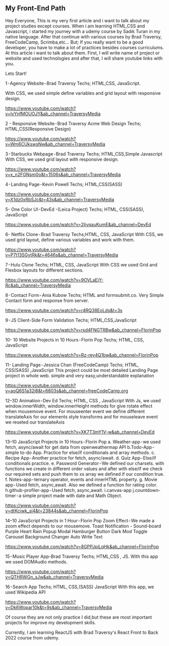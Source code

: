 ## My Front-End Path

Hey Everyone,
This is my very first article and i want to talk about my project studies except courses. When i am learning HTML,CSS and Javascript, i started my journey with a udemy course by Sadık Turan in my native language. After that continue with various courses by Brad Traversy, FreeCodeCamp, Scrimba,etc… But; If you really want to be a good developer, you have to make a lot of practices besides courses curriculums. At this article i want to talk about them.
First, I will write name of project or website and used technologies and after that, I will share youtube links with you.

Lets Start!

1 - Agency Website - Brad Traversy
Techs; HTML,CSS, JavaScript.

With CSS, we used simple define variables and grid layout with responsive design.

https://www.youtube.com/watch?v=lvYnfMOUOJY&ab_channel=TraversyMedia

2 - Responsive Website - Brad Traversy Acme Web Design
Techs; HTML,CSS(Responsive Design)

https://www.youtube.com/watch?v=Wm6CUkswsNw&ab_channel=TraversyMedia

3 - Starbucks Webpage - Brad Traversy
Techs; HTML,CSS,Simple Javascript
With CSS, we used grid layout with responsive design.

https://www.youtube.com/watch?v=x_n2FGNsm0o&t=1506s&ab_channel=TraversyMedia

4 - Landing Page - Kevin Powell
Techs; HTML,CSS(SASS)

https://www.youtube.com/watch?v=X1dz0xRbSJc&t=43s&ab_channel=TraversyMedia

5- One Color UI - DevEd -(Leica Project)
Techs; HTML, CSS(SASS), JavaScript

https://www.youtube.com/watch?v=2IjyqauKumE&ab_channel=DevEd

6- Netflix Clone - Brad Traversy
Techs;HTML, CSS, JavaScript
With CSS, we used grid layout, define various variables and work with them.

https://www.youtube.com/watch?v=P7t13SGytRk&t=4646s&ab_channel=TraversyMedia

7 - Hulu Clone
Techs; HTML, CSS, JavaScript
With CSS we used Grid and Flexbox layouts for different sections.

https://www.youtube.com/watch?v=9OVLaEjY-Rc&ab_channel=TraversyMedia

8 - Contact Form - Ania Kubow
Techs; HTML and formsubmit.co. Very Simple Contact form and response from server.

https://www.youtube.com/watch?v=r4RQ38EoLds&t=3s

9 - JS Client-Side Form Validation
Techs; HTML,CSS,JavaScript

https://www.youtube.com/watch?v=rsd4FNGTRBw&ab_channel=FlorinPop

10- 10 Website Projects in 10 Hours - Florin Pop
Techs; HTML, CSS, JavaScript

https://www.youtube.com/watch?v=Rz-rey4Q1bw&ab_channel=FlorinPop

11- Landing Page - Jessica Chan (FreeCodeCamp)
Techs; HTML, CSS(SASS) ,JavaScript
This project could be most detailed Landing Page project in whole web. simple and very easy,understandable explanation

https://www.youtube.com/watch?v=aoQ6S1a32j8&t=6803s&ab_channel=freeCodeCamp.org

12–3D Animation - Dev Ed
Techs; HTML, CSS , JavaScript
With Js, we used window.innerWidth, window.innerHeight methods for give rotate effect when mousemove event. For mouseenter event we define different translateAxis for our elements style transforms and for mouseleave event we reseted our translateAxis

https://www.youtube.com/watch?v=XK7T3mY1V-w&ab_channel=DevEd

13–10 JavaScript Projects in 10 Hours - Florin Pop
a. Weather-app - we used fetch, async/await for get data from openweathermap API
b.Todo-App - simple to-do App. Practice for else/if conditionals and array methods.
c. Recipe App - Another practice for fetch, async/await.
d. Quiz App - Else/if conditionals practice.
e. Password Generator - We defined our charsets. with functions we create in different order values and after with else/if we check our required sets and push them to xs array we defined if our condition true.
f. Notes-app - ternary operator, events and innerHTML property.
g. Movie app - Used fetch, async,await. Also we defined a function for rating color.
h.github-profiler-app - Used fetch, async,await.
i.canvas-app
j.countdown-timer - a simple project made with date and Math Object.

https://www.youtube.com/watch?v=dtKciwk_si4&t=23844s&ab_channel=FlorinPop

14–10 JavaScript Projects in 1 Hour - Florin Pop
Zoom Effect - We made a zoom effect depends to our mousemove.
Toast Notification -
Sound-board
Purple Heart Rain
Popup Modal
Hamburger Button
Dark Mod Toggle
Carousel
Background Changer
Auto Write Text

https://www.youtube.com/watch?v=8GPPJpiLqHk&ab_channel=FlorinPop

15 - Music Player App-Brad Traversy
Techs; HTML,CSS , JS.
With this app we used DOMAudio methods.

https://www.youtube.com/watch?v=QTHRWGn_sJw&ab_channel=TraversyMedia

16 - Search App
Techs; HTML, CSS,(SASS) JavaScript
With this app, we used Wikipedia API

https://www.youtube.com/watch?v=Dk6Wopar10k&t=9s&ab_channel=TraversyMedia


Of course they are not only practice I did,but these are most important projects for improve my development skills.

Currently, I am learning ReactJS with Brad Traversy's React Front to Back 2022 course from udemy.
